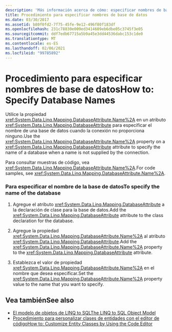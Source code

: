 ```yaml
---
description: 'Más información acerca de cómo: especificar nombres de base de datos'
title: Procedimiento para especificar nombres de base de datos
ms.date: 03/30/2017
ms.assetid: b80f0fd2-7f75-45fe-9e12-496f80f183df
ms.openlocfilehash: 231c78830e009ed3414609eb6dbe05c3745f3e05
ms.sourcegitcommit: ddf7edb67715a5b9a45e3dd44536dabc153c1de0
ms.translationtype: MT
ms.contentlocale: es-ES
ms.lasthandoff: 02/06/2021
ms.locfileid: "99785892"
---
```

# <a name="how-to-specify-database-names"></a><span data-ttu-id="3f123-103">Procedimiento para especificar nombres de base de datos</span><span class="sxs-lookup"><span data-stu-id="3f123-103">How to: Specify Database Names</span></span>

<span data-ttu-id="3f123-104">Utilice la propiedad <xref:System.Data.Linq.Mapping.DatabaseAttribute.Name%2A> en un atributo <xref:System.Data.Linq.Mapping.DatabaseAttribute> para especificar el nombre de una base de datos cuando la conexión no proporciona ninguno.</span><span class="sxs-lookup"><span data-stu-id="3f123-104">Use the <xref:System.Data.Linq.Mapping.DatabaseAttribute.Name%2A> property on a <xref:System.Data.Linq.Mapping.DatabaseAttribute> attribute to specify the name of a database when a name is not supplied by the connection.</span></span>  
  
 <span data-ttu-id="3f123-105">Para consultar muestras de código, vea <xref:System.Data.Linq.Mapping.DatabaseAttribute.Name%2A>.</span><span class="sxs-lookup"><span data-stu-id="3f123-105">For code samples, see <xref:System.Data.Linq.Mapping.DatabaseAttribute.Name%2A>.</span></span>  
  
### <a name="to-specify-the-name-of-the-database"></a><span data-ttu-id="3f123-106">Para especificar el nombre de la base de datos</span><span class="sxs-lookup"><span data-stu-id="3f123-106">To specify the name of the database</span></span>  
  
1. <span data-ttu-id="3f123-107">Agregue el atributo <xref:System.Data.Linq.Mapping.DatabaseAttribute> a la declaración de clase para la base de datos.</span><span class="sxs-lookup"><span data-stu-id="3f123-107">Add the <xref:System.Data.Linq.Mapping.DatabaseAttribute> attribute to the class declaration for the database.</span></span>  
  
2. <span data-ttu-id="3f123-108">Agregue la propiedad <xref:System.Data.Linq.Mapping.DatabaseAttribute.Name%2A> al atributo <xref:System.Data.Linq.Mapping.DatabaseAttribute>.</span><span class="sxs-lookup"><span data-stu-id="3f123-108">Add the <xref:System.Data.Linq.Mapping.DatabaseAttribute.Name%2A> property to the <xref:System.Data.Linq.Mapping.DatabaseAttribute> attribute.</span></span>  
  
3. <span data-ttu-id="3f123-109">Establezca el valor de propiedad <xref:System.Data.Linq.Mapping.DatabaseAttribute.Name%2A> en el nombre que desea especificar.</span><span class="sxs-lookup"><span data-stu-id="3f123-109">Set the <xref:System.Data.Linq.Mapping.DatabaseAttribute.Name%2A> property value to the name that you want to specify.</span></span>  
  
## <a name="see-also"></a><span data-ttu-id="3f123-110">Vea también</span><span class="sxs-lookup"><span data-stu-id="3f123-110">See also</span></span>

- [<span data-ttu-id="3f123-111">El modelo de objetos de LINQ to SQL</span><span class="sxs-lookup"><span data-stu-id="3f123-111">The LINQ to SQL Object Model</span></span>](the-linq-to-sql-object-model.md)
- [<span data-ttu-id="3f123-112">Procedimiento para personalizar clases de entidades con el editor de código</span><span class="sxs-lookup"><span data-stu-id="3f123-112">How to: Customize Entity Classes by Using the Code Editor</span></span>](how-to-customize-entity-classes-by-using-the-code-editor.md)
